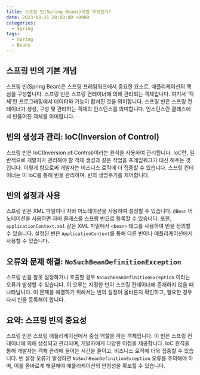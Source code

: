 ```yaml
---
title: 스프링 빈(Spring Beans)이란 무엇인가?
date: 2023-08-31 20:00:00 +0900
categories:
  - Spring
tags:
  - Spring
  - Beans
---
```

## 스프링 빈의 기본 개념

스프링 빈(Spring Bean)은 스프링 프레임워크에서 중요한 요소로, 애플리케이션의 핵심을 구성합니다. 스프링 빈은 스프링 컨테이너에 의해 관리되는 객체입니다. 여기서 '객체'란 프로그래밍에서 데이터와 기능이 합쳐진 것을 의미합니다. 스프링 빈은 스프링 컨테이너가 생성, 구성 및 관리하는 객체의 인스턴스를 의미합니다. 인스턴스란 클래스에서 만들어진 객체를 의미합니다.

## 빈의 생성과 관리: IoC(Inversion of Control)

스프링 빈은 IoC(Inversion of Control)이라는 원칙을 사용하여 관리됩니다. IoC란, 일반적으로 개발자가 관리해야 할 객체 생성과 같은 작업을 프레임워크가 대신 해주는 것입니다. 이렇게 함으로써 개발자는 비즈니스 로직에 더 집중할 수 있습니다. 스프링 컨테이너는 이 IoC를 통해 빈을 관리하며, 빈의 생명주기를 제어합니다.

## 빈의 설정과 사용

스프링 빈은 XML 파일이나 자바 어노테이션을 사용하여 설정할 수 있습니다. `@Bean` 어노테이션을 사용하면 자바 클래스를 스프링 빈으로 등록할 수 있습니다. 또한, `applicationContext.xml` 같은 XML 파일에서 `<bean>` 태그를 사용하여 빈을 정의할 수 있습니다. 설정된 빈은 `ApplicationContext`를 통해 다른 빈이나 애플리케이션에서 사용할 수 있습니다.

## 오류와 문제 해결: `NoSuchBeanDefinitionException`

스프링 빈을 잘못 설정하거나 호출할 경우 `NoSuchBeanDefinitionException` 이라는 오류가 발생할 수 있습니다. 이 오류는 지정한 빈이 스프링 컨테이너에 존재하지 않을 때 나타납니다. 이 문제를 해결하기 위해서는 빈의 설정이 올바른지 확인하고, 필요한 경우 다시 빈을 등록해야 합니다.

## 요약: 스프링 빈의 중요성

스프링 빈은 스프링 애플리케이션에서 중심 역할을 하는 객체입니다. 이 빈은 스프링 컨테이너에 의해 생성되고 관리되며, 개발자에게 다양한 이점을 제공합니다. IoC 원칙을 통해 개발자는 객체 관리에 들이는 시간을 줄이고, 비즈니스 로직에 더욱 집중할 수 있습니다. 빈 설정 오류가 발생하면 `NoSuchBeanDefinitionException` 오류를 주의해야 하며, 이를 올바르게 해결해야 애플리케이션의 안정성을 확보할 수 있습니다.
